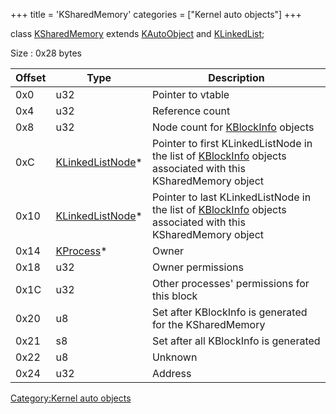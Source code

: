 +++
title = 'KSharedMemory'
categories = ["Kernel auto objects"]
+++

class [KSharedMemory](KSharedMemory "wikilink") extends
[KAutoObject](KAutoObject "wikilink") and
[KLinkedList](KLinkedList "wikilink");

Size : 0x28 bytes

| Offset | Type                                            | Description                                                                                                                           |
|--------|-------------------------------------------------|---------------------------------------------------------------------------------------------------------------------------------------|
| 0x0    | u32                                             | Pointer to vtable                                                                                                                     |
| 0x4    | u32                                             | Reference count                                                                                                                       |
| 0x8    | u32                                             | Node count for [KBlockInfo](KBlockInfo "wikilink") objects                                                                            |
| 0xC    | [KLinkedListNode](KLinkedListNode "wikilink")\* | Pointer to first KLinkedListNode in the list of [KBlockInfo](KBlockInfo "wikilink") objects associated with this KSharedMemory object |
| 0x10   | [KLinkedListNode](KLinkedListNode "wikilink")\* | Pointer to last KLinkedListNode in the list of [KBlockInfo](KBlockInfo "wikilink") objects associated with this KSharedMemory object  |
| 0x14   | [KProcess](KProcess "wikilink")\*               | Owner                                                                                                                                 |
| 0x18   | u32                                             | Owner permissions                                                                                                                     |
| 0x1C   | u32                                             | Other processes' permissions for this block                                                                                           |
| 0x20   | u8                                              | Set after KBlockInfo is generated for the KSharedMemory                                                                               |
| 0x21   | s8                                              | Set after all KBlockInfo is generated                                                                                                 |
| 0x22   | u8                                              | Unknown                                                                                                                               |
| 0x24   | u32                                             | Address                                                                                                                               |

[Category:Kernel auto objects](Category:Kernel_auto_objects "wikilink")
